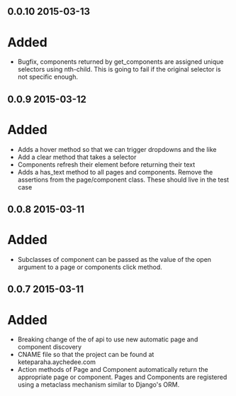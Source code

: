 0.0.10 2015-03-13
-----------------

Added
=====

- Bugfix, components returned by get_components are assigned unique selectors
  using nth-child. This is going to fail if the original selector is not
  specific enough.

0.0.9 2015-03-12
----------------

Added
=====

- Adds a hover method so that we can trigger dropdowns and the like
- Add a clear method that takes a selector
- Components refresh their element before returning their text
- Adds a has_text method to all pages and components. Remove the assertions
  from the page/component class. These should live in the test case

0.0.8 2015-03-11
----------------

Added
=====

- Subclasses of component can be passed as the value of the open argument to
a page or components click method.


0.0.7 2015-03-11 
----------------

Added
=====

- Breaking change of the of api to use new automatic page and component
  discovery
- CNAME file so that the project can be found at keteparaha.aychedee.com
- Action methods of Page and Component automatically return the appropriate 
  page or component. Pages and Components are registered using a metaclass 
  mechanism similar to Django's ORM. 


